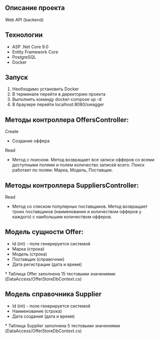 ## Описание проекта
Web API (backend)
 
 ## Технологии 
 - ASP .Net Core 9.0
 - Entity Framework Core
 - PostgreSQL
 - Docker 

 ## Запуск
 1) Необходимо установить Docker
 2) В терминале перейти в директорию проекта
 3) Выполнить команду docker-compose up -d
 4) В браузере перейти localhost:8080/swagger
 
## Методы контроллера OffersController:

Create
- Создание оффера

Read    
- Метод с поиском. Метод возвращает все записи офферов со всеми доступными полями и полем количество записей всего. Поиск работает по полям: Марка, Модель, Поставщик.

## Методы контроллера SuppliersController:

Read
- Метод со списком популярных поставщиков. Метод возвращает троих поставщиков (наименование и количеством офферов у каждого) с наибольшим количеством офферов.

## Модель сущности Offer:
- Id (int) - поле генерируется системой
- Марка (строка)
- Модель (строка)
- Поставщик (справочник)
- Дата регистрации (дата и время)

\* Таблица Offer заполнена 15 тестовыми значениями (DataAccess/OfferStoreDbContext.cs)

## Модель справочника Supplier
- Id (int)  - поле генерируется системой
- Наименование (строка)
- Дата создания (дата и время)

\* Таблица Supplier заполнена 5 тестовыми значениями (DataAccess/OfferStoreDbContext.cs)